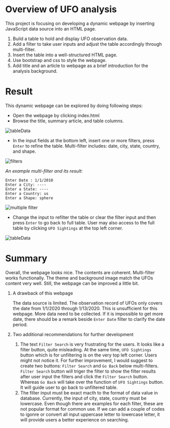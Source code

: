 # Overview of UFO analysis

This project is focusing on developing a dynamic webpage by inserting JavaScript data source into an HTML page. 
1. Build a table to hold and display UFO observation data.
2. Add a filter to take user inputs and adjust the table accordingly through multi-filter. 
3. Insert the table into a well-structured HTML page.
4. Use bootstrap and css to style the webpage.
5. Add title and an article to webpage as a brief introduction for the analysis background.

# Result

This dynamic webpage can be explored by doing following steps:
  - Open the webpage by clicking index.html
  - Browse the title, summary article, and table columns.
  
![tableData](https://user-images.githubusercontent.com/105877888/183300021-9cdf0929-f64d-4853-baea-75c98c0c3c41.PNG)

  - In the input fields at the bottom left, insert one or more filters, press `Enter` to refine the table. Multi-filter includes: date, city, state, country, and shape. 
  
![filters](https://user-images.githubusercontent.com/105877888/183300068-45127114-001a-4593-a319-142b1803a01e.PNG)

*An example multi-filter and its result:*
```
Enter Date : 1/1/2010
Enter a City: ----
Enter a State: ----
Enter a Country: us
Enter a Shape: sphere
```
![multiple filter](https://user-images.githubusercontent.com/105877888/183300081-f6e97679-f01f-4357-9b56-687da8b42df8.PNG)

  - Change the input to refilter the table or clear the filter input and then press `Enter` to go back to full table. User may also access to the full table by clicking `UFO Sightings` at the top left corner.

![tableData](https://user-images.githubusercontent.com/105877888/183300091-de1c20f3-8011-4b7e-8889-075b2477d817.PNG)


# Summary
Overall, the webpage looks nice. The contents are coherent. Multi-filter works functionally. The theme and background image match the UFOs content very well. Still, the webpage can be improved a little bit. 
  1. A drawback of this webpage
     
     The data source is limited. The observation record of UFOs only covers the date from 1/1/2020 through 1/13/2020. This is unsufficient for this webpage. More data need to be collected. If it is impossible to get more date, there should be a remark beside `Enter Date` filter to clarify the date period.
  
  2. Two additional recommendations for further development 
     
     1. The text `Filter Search` is very frustrating for the users. It looks like a filter button, quite misleading. At the same time,  `UFO Sightings` button which is for unfiltering is on the very top left corner. Users might not notice it. For further improvement, I would suggest to create two buttons: `Filter Search` and `Go Back` below multi-filters. `Filter Search` button will triger the filter to show the filter results after user input the filters and click the `Filter Search` button. Whereas `Go Back` will take over the function of `UFO Sightings` button. It will guide user to go back to unfiltered table.
     2. The filter input must be exact macth to the format of data value in database. Currently, the input of city, state, country must be lowercase. Even though there are examples for each filter, these are not popular format for common use. If we can add a couple of codes to igonre or convert all input uppercase letter to lowercase letter, it will provide users a better experience on searching.
     
